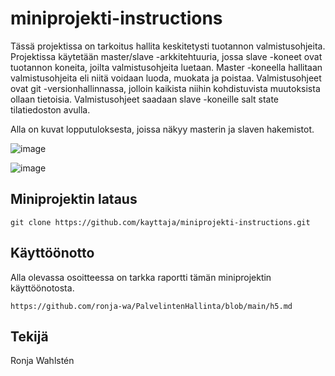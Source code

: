 # miniprojekti-instructions

Tässä projektissa on tarkoitus hallita keskitetysti tuotannon valmistusohjeita. Projektissa käytetään master/slave -arkkitehtuuria, jossa slave -koneet ovat tuotannon koneita, joilta valmistusohjeita luetaan. Master -koneella hallitaan valmistusohjeita eli niitä voidaan luoda, muokata ja poistaa. Valmistusohjeet ovat git -versionhallinnassa, jolloin kaikista niihin kohdistuvista muutoksista ollaan tietoisia. Valmistusohjeet saadaan slave -koneille salt state tilatiedoston avulla.

Alla on kuvat lopputuloksesta, joissa näkyy masterin ja slaven hakemistot.

![image](https://github.com/user-attachments/assets/b539e6e3-d0e5-4100-99ef-f57b26a1e94f)

![image](https://github.com/user-attachments/assets/535a18ad-97f4-450b-91e9-c6d70e833bbd)

## Miniprojektin lataus

    git clone https://github.com/kayttaja/miniprojekti-instructions.git

## Käyttöönotto

Alla olevassa osoitteessa on tarkka raportti tämän miniprojektin käyttöönotosta.

    https://github.com/ronja-wa/PalvelintenHallinta/blob/main/h5.md

## Tekijä

Ronja Wahlstén
